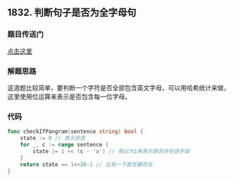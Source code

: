 ## 1832. 判断句子是否为全字母句

### 题目传送门

[点击这里](https://leetcode.cn/problems/check-if-the-sentence-is-pangram/)

### 解题思路

这道题比较简单，要判断一个字符是否全部包含英文字母，可以用哈希统计来做，这里使用位运算来表示是否包含每一位字母。

### 代码

```go
func checkIfPangram(sentence string) bool {
	state := 0 // 表示状态
	for _, c := range sentence {
		state |= 1 << (c - 'a') // 用以为1来表示是否存在该字母
	}
	return state == 1<<26-1 // 比较一下是否都存在
}

```